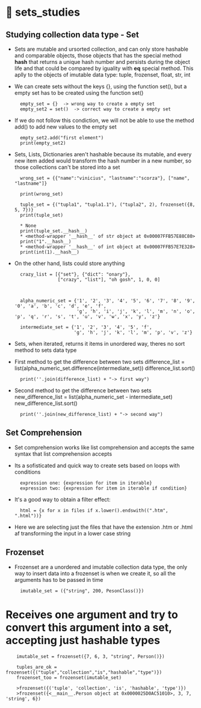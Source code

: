 # &#128013;  sets_studies
## Studying collection data type - Set


* Sets are mutable and ursorted collection, and can only store hashable and comparable objects, those objects that has the special method __hash__ that returns a unique hash number and persists during the object life and that could be compared by iguality with __eq__ special method. This aplly to the objects of imutable data type: tuple, frozenset, float, str, int


* We can create sets without the keys {}, using the function set(), but a empty set has to be created using the function set()


        empty_set = {}  -> wrong way to create a empty set
        empty_set2 = set()  -> correct way to create a empty set

* If we do not follow this condiction, we will not be able to use the method add() to add new values to the empty set

        empty_set2.add("first element")
        print(empty_set2)


* Sets, Lists, Dictionaries aren't hashable because its mutable, and every new item added would transform the hash number in a new number, so those collections can't be stored into a set

        wrong_set = {{"name":"vinicius", "lastname":"scorza"}, ["name", "lastname"]}

        print(wrong_set)

        tuple_set = {("tupla1", "tupla1.1"), ("tupla2", 2), frozenset({8, 5, 7})}
        print(tuple_set)

        * None
        print(tuple_set.__hash__)
        * <method-wrapper '__hash__' of str object at 0x00007FFB57E88C80>
        print("1".__hash__)
        * <method-wrapper '__hash__' of int object at 0x00007FFB57E7E328>
        print(int(1).__hash__)

* On the other hand, lists could store anything

        crazy_list = [{"set"}, {"dict": "onary"},
                      ["crazy", "list"], "oh gosh", 1, 0, 0]



        alpha_numeric_set = {'1', '2', '3', '4', '5', '6', '7', '8', '9', '0', 'a', 'b', 'c', 'd', 'e', 'f',
                             'g', 'h', 'i', 'j', 'k', 'l', 'm', 'n', 'o', 'p', 'q', 'r', 's', 't', 'u', 'v', 'w', 'x', 'y', 'z'}

        intermediate_set = {'1', '2', '3', '4', '5', 'f',
                            'g', 'h', 'j', 'k', 'l', 'm', 'p', 'v', 'z'}

* Sets, when iterated, returns it items in unordered way, theres no sort method to sets data type

* First method to get the difference between two sets
        difference_list = list(alpha_numeric_set.difference(intermediate_set))
        difference_list.sort()

        print(''.join(difference_list) + "-> first way")

* Second method to get the difference between two sets
        new_difference_list = list(alpha_numeric_set - intermediate_set)
        new_difference_list.sort()

        print(''.join(new_difference_list) + "-> second way")


## Set Comprehension

* Set comprehension works like list comprehension and accepts the same syntax that list comprehension accepts
* Its a sofisticated and quick way to create sets based on loops with conditions

        expression one: {expression for item in iterable}
        expression two: {expression for item in iterable if condition}


* It's a good way to obtain a filter effect:

        html = {x for x in files if x.lower().endswith((".htm", ".html"))}

* Here we are selecting just the files that have the extension .htm or .html af transforming the input in a lower case string


## Frozenset

* Frozenset are a unordered and imutable collection data type, the only way to insert data into a frozenset is when we create it, so all the arguments has to be passed in time

        imutable_set = ({"string", 200, PesonClass()})

# Receives one argument and try to convert this argument into a set, accepting just hashable types
        imutable_set = frozenset({7, 6, 3, "string", Person()})

        tuples_are_ok = frozenset({("tuple","collection","is","hashable","type")})
        frozenset_too = frozenset(imutable_set)

        >frozenset({('tuple', 'collection', 'is', 'hashable', 'type')})
        >frozenset({<__main__.Person object at 0x0000025D0AC51010>, 3, 7, 'string', 6})
